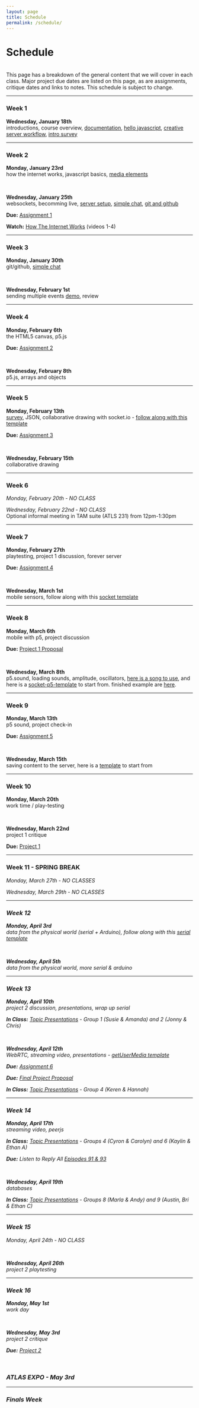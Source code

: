 ```yaml
---
layout: page
title: Schedule
permalink: /schedule/
---
```



# Schedule

<br>
This page has a breakdown of the general content that we will cover in each class. Major project due dates are listed on this page, as are assignments, critique dates and links to notes. This schedule is subject to change.


<hr>


### Week 1
<span class="ass">**Wednesday, January 18th**</span> <br> introductions, course overview, <span class="link">[documentation](/rtw-s17/blogs)</span>, <span class="link">[hello javascript](/rtw-s17/js101)</span>, <span class="link">[creative server workflow](/rtw-s17/creative)</span>, <span class="link">[intro survey](https://docs.google.com/a/colorado.edu/forms/d/e/1FAIpQLSdZzXygwWHYUm1ahCp5pHHhdaoTC1gxYZDl8iEwFFO3R7UYWA/viewform)</span>

<hr>

### Week 2
<span class="ass">**Monday, January 23rd**</span> <br> how the internet works, javascript basics, <span class="link">[media elements](/rtw-s17/media)</span>

<br>

<span class="ass">**Wednesday, January 25th**</span> <br> websockets, becomming live, <span class="link">[server setup](/rtw-s17/setup)</span>, <span class="link">[simple chat](/rtw-s17/simple-chat)</span>, <span class="link">[git and github](/rtw-s17/github)</span>

<span class="due"><i class="fa fa-star-o" aria-hidden="true"></i>**Due:**</span> <span class="link">[Assignment 1](/rtw-s17/assignment-1)</span>

<span class="due"><i class="fa fa-hand-o-right" aria-hidden="true"></i>**Watch:**</span> <span class="link">[How The Internet Works](https://www.khanacademy.org/computing/computer-science/internet-intro#internet-works-intro)</span> (videos 1-4)

<hr>

### Week 3
<span class="ass">**Monday, January 30th**</span> <br> git/github, <span class="link">[simple chat](/rtw-s17/simple-chat)</span>

<br>

<span class="ass">**Wednesday, February 1st**</span> <br> sending multiple events <span class="link">[demo](../img/many-messages-template.zip)</span>, review

<hr>

### Week 4
<span class="ass">**Monday, February 6th**</span> <br> the HTML5 canvas, p5.js

<span class="due"><i class="fa fa-star-o" aria-hidden="true"></i>**Due:**</span> <span class="ass">[Assignment 2](/rtw-s17/assignment-2)</span>

<br>

<span class="ass">**Wednesday, February 8th**</span> <br> p5.js, arrays and objects

<hr>

### Week 5
<span class="ass">**Monday, February 13th**</span> <br> <span class="link">[survey](https://docs.google.com/forms/d/e/1FAIpQLSd30aiktRl9lDR0MM6JkulD4Nf8tFbw5sPX8bJMr0fMJaXx0Q/viewform)</span>, JSON, collaborative drawing with socket.io - <span class="link">[follow along with this template](../img/socket-drawing-template.zip)</span>

<span class="due"><i class="fa fa-star-o" aria-hidden="true"></i>**Due:**</span> <span class="ass">[Assignment 3](/rtw-s17/assignment-3)</span>

<br>

<span class="ass">**Wednesday, February 15th**</span> <br> collaborative drawing

<hr>

### Week 6
<i>Monday, February 20th - NO CLASS</i>

<i>Wednesday, February 22nd - NO CLASS</i><br>
Optional informal meeting in TAM suite (ATLS 231) from 12pm-1:30pm

<hr>

### Week 7
<span class="ass">**Monday, February 27th**</span><br> playtesting, project 1 discussion, forever server

<span class="due"><i class="fa fa-star-o" aria-hidden="true"></i>**Due:**</span> <span class="ass">[Assignment 4](/rtw-s17/assignment-4)</span>

<br>

<span class="ass">**Wednesday, March 1st**</span> <br> mobile sensors, follow along with this <span class="link">[socket template](../img/socket-template.zip)</span>

<hr>

### Week 8
<span class="ass">**Monday, March 6th**</span> <br> mobile with p5, project discussion

<span class="due"><i class="fa fa-star-o" aria-hidden="true"></i>**Due:**</span> <span class="ass">[Project 1 Proposal](/rtw-s17/project-1)</span>

<br>

<span class="ass">**Wednesday, March 8th**</span> <br> p5.sound, loading sounds, amplitude, oscillators, <span class="link">[here is a song to use](../img/song.zip)</span>, and here is a <span class="link">[socket-p5-template](../img/socket-p5-template.zip)</span> to start from. finished example are <span class="link">[here](https://github.com/coloringchaos/rtw-example-code)</span>. 

<hr>

### Week 9
<span class="ass">**Monday, March 13th**</span> <br> p5 sound, project check-in

<span class="due"><i class="fa fa-star-o" aria-hidden="true"></i>**Due:**</span> <span class="ass">[Assignment 5](/rtw-s17/assignment-5)</span>

<br>

<span class="ass">**Wednesday, March 15th**</span> <br> saving content to the server, here is a <span class="link">[template](../img/saving-json.zip)</span> to start from

<hr>

### Week 10
<span class="ass">**Monday, March 20th**</span> <br> work time / play-testing

<br>

<span class="ass">**Wednesday, March 22nd**</span> <br> project 1 critique

<span class="due"><i class="fa fa-star" aria-hidden="true"></i>**Due:**</span> <span class="ass">[Project 1](/rtw-s17/project-1)</span>
<hr>

### Week 11 - SPRING BREAK
<i>Monday, March 27th - NO CLASSES</i>

<i>Wednesday, March 29th  - NO CLASSES<i>

<hr>

### Week 12
<span class="ass">**Monday, April 3rd**</span> <br> data from the physical world (serial + Arduino), follow along with this <span class="link">[serial template](../img/serial-template.zip)</span>

<br>

<span class="ass">**Wednesday, April 5th**</span> <br>data from the physical world, more serial & arduino

<hr>

### Week 13
<span class="ass">**Monday, April 10th**</span> <br> project 2 discussion, presentations, wrap up serial

<span class="due"><i class="fa fa-star-o" aria-hidden="true"></i>**In Class:**</span> <span class="ass">[Topic Presentations](/rtw-s17/topics)</span> - Group 1 (Susie & Amanda) and 2 (Jonny & Chris)

<br>

<span class="ass">**Wednesday, April 12th**</span> <br> WebRTC, streaming video, presentations - <span class="link">[getUserMedia template](/rtw-s17/img/getUserMedia.zip)</span>

<span class="due"><i class="fa fa-star-o" aria-hidden="true"></i>**Due:**</span> <span class="ass">[Assignment 6](/rtw-s17/assignment-6)</span>

<span class="due"><i class="fa fa-star-o" aria-hidden="true"></i>**Due:**</span> <span class="ass">[Final Project Proposal](/rtw-s17/project-2)</span>

<span class="due"><i class="fa fa-star-o" aria-hidden="true"></i>**In Class:**</span> <span class="ass">[Topic Presentations](/rtw-s17/topics)</span> - Group 4 (Keren & Hannah)

<hr>

### Week 14
<span class="ass">**Monday, April 17th**</span> <br> streaming video, peerjs

<span class="due"><i class="fa fa-star-o" aria-hidden="true"></i>**In Class:**</span> <span class="ass">[Topic Presentations](/rtw-s17/topics)</span> - Groups 4 (Cyron & Carolyn) and 6 (Kaylin & Ethan A)

<span class="due"><i class="fa fa-star-o" aria-hidden="true"></i>**Due:** Listen to Reply All</span> <span class="ass">[Episodes 91 & 93](https://gimletmedia.com/reply-all/)</span>

<br>

<span class="ass">**Wednesday, April 19th**</span> <br> databases

<span class="due"><i class="fa fa-star-o" aria-hidden="true"></i>**In Class:**</span> <span class="ass">[Topic Presentations](/rtw-s17/topics)</span> - Groups 8 (Marla & Andy) and 9 (Austin, Bri & Ethan C)

<hr>

### Week 15
<i>Monday, April 24th - NO CLASS</i>

<br>

<span class="ass">**Wednesday, April 26th**</span> <br> project 2 playtesting

<hr>

### Week 16
<span class="ass">**Monday, May 1st**</span> <br> work day

<br>

<span class="ass">**Wednesday, May 3rd**</span> <br> project 2 critique

<span class="due"><i class="fa fa-star" aria-hidden="true"></i>**Due:**</span> <span class="ass">[Project 2](/rtw-s17/project-2)</span>

<br>

### ATLAS EXPO - May 3rd 

<!-- <span class="ass">**Wednesday, May 3rd**</span> <br> ATLAS EXPO -->


<hr>


### Finals Week

<!-- <span class="due"><i class="fa fa-star-o" aria-hidden="true"></i>**Due:**</span> <span class="ass">[Assignment 8]()</span> -->